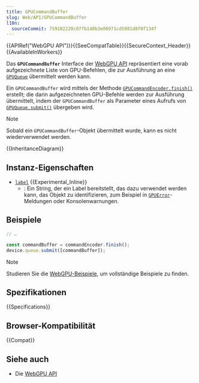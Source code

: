 ```yaml
---
title: GPUCommandBuffer
slug: Web/API/GPUCommandBuffer
l10n:
  sourceCommit: 759102220c07fb140b3e06971cd5981d8f0f134f
---
```


{{APIRef("WebGPU API")}}{{SeeCompatTable}}{{SecureContext_Header}}{{AvailableInWorkers}}

Das **`GPUCommandBuffer`** Interface der [WebGPU API](/de/docs/Web/API/WebGPU_API) repräsentiert eine vorab aufgezeichnete Liste von GPU-Befehlen, die zur Ausführung an eine [`GPUQueue`](/de/docs/Web/API/GPUQueue) übermittelt werden kann.

Ein `GPUCommandBuffer` wird mittels der Methode [`GPUCommandEncoder.finish()`](/de/docs/Web/API/GPUCommandEncoder/finish) erstellt; die darin aufgezeichneten GPU-Befehle werden zur Ausführung übermittelt, indem der `GPUCommandBuffer` als Parameter eines Aufrufs von [`GPUQueue.submit()`](/de/docs/Web/API/GPUQueue/submit) übergeben wird.

> [!NOTE]
> Sobald ein `GPUCommandBuffer`-Objekt übermittelt wurde, kann es nicht wiederverwendet werden.

{{InheritanceDiagram}}

## Instanz-Eigenschaften

- [`label`](/de/docs/Web/API/GPUCommandBuffer/label) {{Experimental_Inline}}
  - : Ein String, der ein Label bereitstellt, das dazu verwendet werden kann, das Objekt zu identifizieren, zum Beispiel in [`GPUError`](/de/docs/Web/API/GPUError)-Meldungen oder Konsolenwarnungen.

## Beispiele

```js
// …

const commandBuffer = commandEncoder.finish();
device.queue.submit([commandBuffer]);
```

> [!NOTE]
> Studieren Sie die [WebGPU-Beispiele](https://webgpu.github.io/webgpu-samples/), um vollständige Beispiele zu finden.

## Spezifikationen

{{Specifications}}

## Browser-Kompatibilität

{{Compat}}

## Siehe auch

- Die [WebGPU API](/de/docs/Web/API/WebGPU_API)
